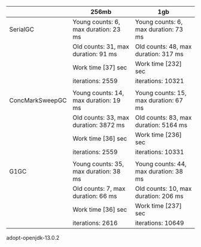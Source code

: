 |                 	| 256mb                                 	| 1gb                                   	|
|-----------------	|---------------------------------------	|---------------------------------------	|
| SerialGC        	| Young counts: 6, max duration: 23 ms  	| Young counts: 6, max duration: 73 ms  	|
|                 	| Old counts: 31, max duration: 91 ms   	| Old counts: 48, max duration: 317 ms  	|
|                 	| Work time [37] sec                    	| Work time [232] sec                   	|
|                 	| iterations: 2559                      	| iterations: 10321                     	|
|                 	|                                       	|                                       	|
| ConcMarkSweepGC 	| Young counts: 14, max duration: 19 ms 	| Young counts: 15, max duration: 67 ms 	|
|                 	| Old counts: 33, max duration: 3872 ms 	| Old counts: 83, max duration: 5164 ms 	|
|                 	| Work time [36] sec                    	| Work time [236] sec                   	|
|                 	| iterations: 2559                      	| iterations: 10331                     	|
|                 	|                                       	|                                       	|
| G1GC            	| Young counts: 35, max duration: 38 ms 	| Young counts: 44, max duration: 38 ms 	|
|                 	| Old counts: 7, max duration: 66 ms    	| Old counts: 10, max duration: 206 ms  	|
|                 	| Work time [36] sec                    	| Work time [237] sec                   	|
|                 	| iterations: 2616                      	| iterations: 10649                     	|

adopt-openjdk-13.0.2 
